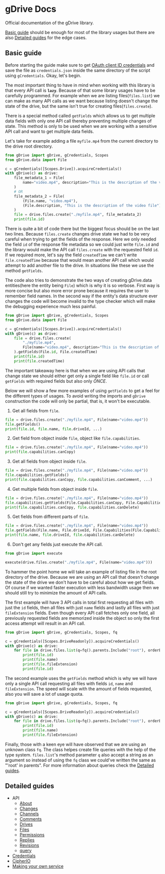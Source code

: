 # gDrive Docs

Official documentation of the gDrive library.

[Basic guide](#basic-guide) should be enough for most of the library usages but there are also [Detailed guides](#detailed-guides) for the edge cases.

## Basic guide

Before starting the guide make sure to get [OAuth client ID credentials](https://developers.google.com/workspace/guides/create-credentials) and save the file as `credentials.json` inside the same directory of the script using `gCredentials`. Okay, let's begin.

The most important thing to have in mind when working with this library is that every API call is **`lazy`**. Because of that some library usages have to be carefully programmed. For example when we are listing files(`files.list`) we can make as many API calls as we want because listing doesn't change the state of the drive, but the same isn't true for creating files(`files.create`).

There is a special method called `getFields` which allows us to get multiple data fields with only one API call thereby preventing multiple changes of state. This method is only to be used when we are working with a sensitive API call and want to get multiple data fields.

Let's take for example adding a file `myfile.mp4` from the current directory to the drive root directory.

```python
from gDrive import gDrive, gCredentials, Scopes
from gDrive.data import File

c = gCredentials([Scopes.Drive]).acquireCredentials()
with gDrive(c) as drive:
    file_metadata_1 = File(
        name="video.mp4", description="This is the description of the video file"
    )
    # OR
    file_metadata_2 = File(
        (File.name, "video.mp4"),
        (File.description, "This is the description of the video file"),
    )
    file = drive.files.create("./myfile.mp4", file_metadata_2)
    print(file.id)
```

There is quite a bit of code there but the biggest focus should be on the last two lines. Because `files.create` changes drive state we had to be very careful when trying to get the fields of the response. Here we only needed the field `id` of the response file metadata so we could just write `file.id` and the library would make the API call `files.create` with the requested field `id`. If we required more, let's say the field `createdTime` we can't write `file.createdTime` because that would mean another API call which would attempt to add another file to the drive. In situations like these we use the method `getFields`.

The code also tries to demonstrate the two ways of creating gDrive.data entities(here the entity being `File`) which is why it is so verbose. First way is more concise but also more error prone because it requires the user to remember field names. In the second way if the entity's data structure ever changes the code will become invalid to the type checker which will make the debugging experience much less painful.

```python
from gDrive import gDrive, gCredentials, Scopes
from gDrive.data import File

c = gCredentials([Scopes.Drive]).acquireCredentials()
with gDrive(c) as drive:
    file = drive.files.create(
        "./myfile.mp4",
        File(name="video.mp4", description="This is the description of the video file"),
    ).getFields(File.id, File.createdTime)
    print(file.id)
    print(file.createdTime)
```

The important takeaway here is that when we are using API calls that change state we should either get only a single field like `file.id` or call `getFields` with required fields but also only _ONCE_.

Below we will show a few more examples of using `getFields` to get a feel for the different types of usages. To avoid writing the imports and `gDrive` construction the code will only be partial, that is, it won't be executable.

1) Get all fields from `file`.

```python
file = drive.files.create("./myfile.mp4", File(name="video.mp4"))
file.getFields()
print(file.id, file.name, file.driveId, ...)
```

2) Get field from object inside `file`, object like `file.capabilities`.

```python
file = drive.files.create("./myfile.mp4", File(name="video.mp4"))
print(file.capabilities.canCopy)
```

3) Get all fields from object inside `file`.

```python
file = drive.files.create("./myfile.mp4", File(name="video.mp4"))
file.capabilities.getFields()
print(file.capabilities.canCopy, file.capabilities.canComment, ...)
```

4) Get multiple fields from object inside `file`.

```python
file = drive.files.create("./myfile.mp4", File(name="video.mp4"))
file.capabilities.getFields(File.Capabilities.canCopy, File.Capabilities.canDelete)
print(file.capabilities.canCopy, file.capabilities.canDelete)
```

5) Get fields from different parts of `file`.

```python
file = drive.files.create("./myfile.mp4", File(name="video.mp4"))
file.getFields(File.name, File.driveId, File.Capabilities(File.Capabilities.canDelete))
print(file.name, file.driveId, file.capabilities.canDelete)
```

6) Don't get any fields just execute the API call.

```python
from gDrive import execute

execute(drive.files.create("./myfile.mp4", File(name="video.mp4")))
```

To hammer the point home we will take an example of listing file in the root directory of the drive. Because we are using an API call that doesn't change the state of the drive we don't have to be careful about how we get fields. Of course if we wanted faster execution with less bandwidth usage then we should still try to minimize the amount of API calls.

The first example will have 3 API calls in total first requesting all files with just the `id` fields, then all files with just `name` fields and lastly all files with just `fileExtension` fields. Even though every API call fetches only one field, all previously requested fields are memorized inside the object so only the first access attempt will result in an API call.

```python
from gDrive import gDrive, gCredentials, Scopes, fq

c = gCredentials([Scopes.DriveReadonly]).acquireCredentials()
with gDrive(c) as drive:
    for file in drive.files.list(q=fq().parents.Include("root"), orderBy=['name']).files:
        print(file.id)
        print(file.name)
        print(file.fileExtension)
        print(file.id)
```

The second example uses the `getFields` method which is why we will have only a single API call requesting all files with fields `id`, `name` and `fileExtension`. The speed will scale with the amount of fields requested, also you will save a lot of usage quota.

```python
from gDrive import gDrive, gCredentials, Scopes, fq

c = gCredentials([Scopes.DriveReadonly]).acquireCredentials()
with gDrive(c) as drive:
    for file in drive.files.list(q=fq().parents.Include("root"), orderBy=['name']).files.getFields(File.id, File.name, File.fileExtension):
        print(file.id)
        print(file.name)
        print(file.fileExtension)
```

Finally, those with a keen eye will have observed that we are using an unknown class `fq`. The class helpes create file queries with the help of the type system. `files.list`'s method parameter `q` also accept a string as an argument so instead of using the `fq` class we could've written the same as "'root' in parents". For more information about queries check the [Detailed guides](#detailed-guides).


## Detailed guides

- API
    - [About](about.md)
    - [Changes](changes.md)
    - [Channels](channels.md)
    - [Comments](comments.md)
    - [Drives](drives.md)
    - [Files](files.md)
    - [Permissions](permissions.md)
    - [Replies](replies.md)
    - [Revisions](revisions.md)
    - [query](query.md)
- [Credentials](credentials.md)
- [CipherIO](cipherio.md)
- [Making your own service](gservice.md)
